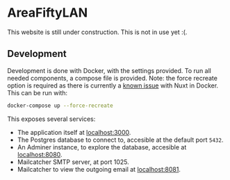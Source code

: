 # AreaFiftyLAN

This website is still under construction. This is not in use yet :(.

## Development

Development is done with Docker, with the settings provided.
To run all needed components, a compose file is provided.
Note: the force recreate option is required as there is currently a [known issue](https://github.com/nuxt/framework/issues/3998) with Nuxt in Docker.
This can be run with:

```bash
docker-compose up --force-recreate
```

This exposes several services:

-   The application itself at [localhost:3000](http://localhost:3000).
-   The Postgres database to connect to, accesible at the default port `5432`.
-   An Adminer instance, to explore the database, accesible at [localhost:8080](http://localhost:8080).
-   Mailcatcher SMTP server, at port 1025.
-   Mailcatcher to view the outgoing email at [localhost:8081](http://localhost:8081).

